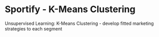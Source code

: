 # Sportify - K-Means Clustering
Unsupervised Learning: K-Means Clustering - develop fitted marketing strategies to each segment
